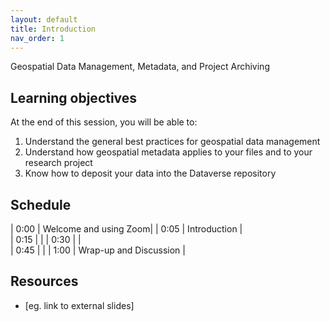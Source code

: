 ```yaml
---
layout: default
title: Introduction
nav_order: 1
---
```


Geospatial Data Management, Metadata, and Project Archiving

## Learning objectives

At the end of this session, you will be able to:

1. Understand the general best practices for geospatial data management
2. Understand how geospatial metadata applies to your files and to your research project
3. Know how to deposit your data into the Dataverse repository

## Schedule

| 0:00 | Welcome and using Zoom|
| 0:05 | Introduction |  
| 0:15 | |
| 0:30 | |  
| 0:45 | |
| 1:00 | Wrap-up and Discussion |

## Resources

- [eg. link to external slides]
